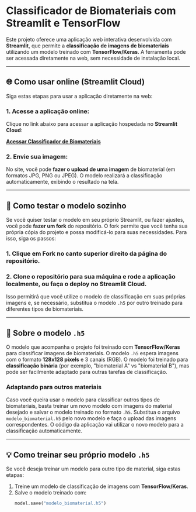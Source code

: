 # Classificador de Biomateriais com Streamlit e TensorFlow

Este projeto oferece uma aplicação web interativa desenvolvida com **Streamlit**, que permite a **classificação de imagens de biomateriais** utilizando um modelo treinado com **TensorFlow/Keras**. A ferramenta pode ser acessada diretamente na web, sem necessidade de instalação local.

---

## 🌐 Como usar online (Streamlit Cloud)

Siga estas etapas para usar a aplicação diretamente na web:

### 1. Acesse a aplicação online:

Clique no link abaixo para acessar a aplicação hospedada no **Streamlit Cloud**:

[**Acessar Classificador de Biomateriais**](https://share.streamlit.io/seu-usuario/biomaterial-classifier/main/app.py)

### 2. Envie sua imagem:

No site, você pode **fazer o upload de uma imagem** de biomaterial (em formatos JPG, PNG ou JPEG). O modelo realizará a classificação automaticamente, exibindo o resultado na tela.

---

## 🍴 Como testar o modelo sozinho

Se você quiser testar o modelo em seu próprio Streamlit, ou fazer ajustes, você pode **fazer um fork** do repositório. O fork permite que você tenha sua própria cópia do projeto e possa modificá-lo para suas necessidades. Para isso, siga os passos:

### 1. Clique em **Fork** no canto superior direito da página do repositório.
### 2. Clone o repositório para sua máquina e rode a aplicação localmente, ou faça o deploy no **Streamlit Cloud**.

Isso permitirá que você utilize o modelo de classificação em suas próprias imagens e, se necessário, substitua o modelo `.h5` por outro treinado para diferentes tipos de biomateriais.

---

## 🤖 Sobre o modelo `.h5`

O modelo que acompanha o projeto foi treinado com **TensorFlow/Keras** para classificar imagens de biomateriais. O modelo `.h5` espera imagens com o formato **128x128 pixels** e 3 canais (RGB). O modelo foi treinado para **classificação binária** (por exemplo, "biomaterial A" vs "biomaterial B"), mas pode ser facilmente adaptado para outras tarefas de classificação.

### Adaptando para outros materiais

Caso você queira usar o modelo para classificar outros tipos de biomateriais, basta treinar um novo modelo com imagens do material desejado e salvar o modelo treinado no formato `.h5`. Substitua o arquivo `modelo_biomaterial.h5` pelo novo modelo e faça o upload das imagens correspondentes. O código da aplicação vai utilizar o novo modelo para a classificação automaticamente.

---

## 💡 Como treinar seu próprio modelo `.h5`

Se você deseja treinar um modelo para outro tipo de material, siga estas etapas:

1. Treine um modelo de classificação de imagens com **TensorFlow/Keras**.
2. Salve o modelo treinado com:
   ```python
   model.save("modelo_biomaterial.h5")
